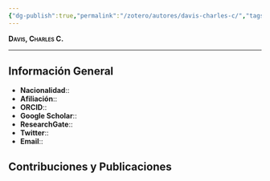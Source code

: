 ```yaml
---
{"dg-publish":true,"permalink":"/zotero/autores/davis-charles-c/","tags":["#autor","#researcher"]}
---
```



<span style="font-variant:small-caps; font-weight: bold;"> Davis, Charles C. </span>

---


## Información General

- **Nacionalidad**:: 
- **Afiliación**:: 
- **ORCID**:: 
- **Google Scholar**:: 
- **ResearchGate**:: 
- **Twitter**:: 
- **Email**::
  
## Contribuciones y Publicaciones






